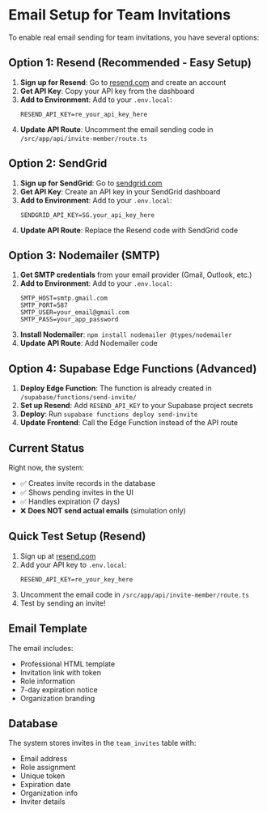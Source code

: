 # Email Setup for Team Invitations

To enable real email sending for team invitations, you have several options:

## Option 1: Resend (Recommended - Easy Setup)

1. **Sign up for Resend**: Go to [resend.com](https://resend.com) and create an account
2. **Get API Key**: Copy your API key from the dashboard
3. **Add to Environment**: Add to your `.env.local`:
   ```
   RESEND_API_KEY=re_your_api_key_here
   ```
4. **Update API Route**: Uncomment the email sending code in `/src/app/api/invite-member/route.ts`

## Option 2: SendGrid

1. **Sign up for SendGrid**: Go to [sendgrid.com](https://sendgrid.com)
2. **Get API Key**: Create an API key in your SendGrid dashboard
3. **Add to Environment**: Add to your `.env.local`:
   ```
   SENDGRID_API_KEY=SG.your_api_key_here
   ```
4. **Update API Route**: Replace the Resend code with SendGrid code

## Option 3: Nodemailer (SMTP)

1. **Get SMTP credentials** from your email provider (Gmail, Outlook, etc.)
2. **Add to Environment**: Add to your `.env.local`:
   ```
   SMTP_HOST=smtp.gmail.com
   SMTP_PORT=587
   SMTP_USER=your_email@gmail.com
   SMTP_PASS=your_app_password
   ```
3. **Install Nodemailer**: `npm install nodemailer @types/nodemailer`
4. **Update API Route**: Add Nodemailer code

## Option 4: Supabase Edge Functions (Advanced)

1. **Deploy Edge Function**: The function is already created in `/supabase/functions/send-invite/`
2. **Set up Resend**: Add `RESEND_API_KEY` to your Supabase project secrets
3. **Deploy**: Run `supabase functions deploy send-invite`
4. **Update Frontend**: Call the Edge Function instead of the API route

## Current Status

Right now, the system:
- ✅ Creates invite records in the database
- ✅ Shows pending invites in the UI
- ✅ Handles expiration (7 days)
- ❌ **Does NOT send actual emails** (simulation only)

## Quick Test Setup (Resend)

1. Sign up at [resend.com](https://resend.com)
2. Add your API key to `.env.local`:
   ```
   RESEND_API_KEY=re_your_key_here
   ```
3. Uncomment the email code in `/src/app/api/invite-member/route.ts`
4. Test by sending an invite!

## Email Template

The email includes:
- Professional HTML template
- Invitation link with token
- Role information
- 7-day expiration notice
- Organization branding

## Database

The system stores invites in the `team_invites` table with:
- Email address
- Role assignment
- Unique token
- Expiration date
- Organization info
- Inviter details
